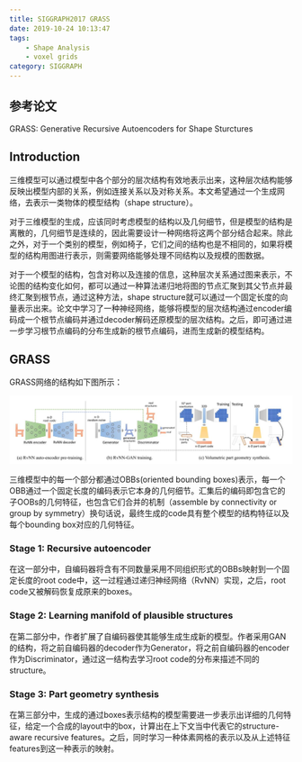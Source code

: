 ```yaml
---
title: SIGGRAPH2017 GRASS
date: 2019-10-24 10:13:47
tags:
    - Shape Analysis
    - voxel grids
category: SIGGRAPH
---
```


## 参考论文

GRASS: Generative Recursive Autoencoders for Shape Sturctures

## Introduction

三维模型可以通过模型中各个部分的层次结构有效地表示出来，这种层次结构能够反映出模型内部的关系，例如连接关系以及对称关系。本文希望通过一个生成网络，去表示一类物体的模型结构（shape structure）。

<!--more-->

对于三维模型的生成，应该同时考虑模型的结构以及几何细节，但是模型的结构是离散的，几何细节是连续的，因此需要设计一种网络将这两个部分结合起来。除此之外，对于一个类别的模型，例如椅子，它们之间的结构也是不相同的，如果将模型的结构用图进行表示，则需要网络能够处理不同结构以及规模的图数据。

对于一个模型的结构，包含对称以及连接的信息，这种层次关系通过图来表示，不论图的结构变化如何，都可以通过一种算法递归地将图的节点汇聚到其父节点并最终汇聚到根节点，通过这种方法，shape structure就可以通过一个固定长度的向量表示出来。论文中学习了一种神经网络，能够将模型的层次结构通过encoder编码成一个根节点编码并通过decoder解码还原模型的层次结构。之后，即可通过进一步学习根节点编码的分布生成新的根节点编码，进而生成新的模型结构。

## GRASS

GRASS网络的结构如下图所示：

![The overview of GRASS](/img/GRASS.jpg)

三维模型中的每一个部分都通过OBBs(oriented bounding boxes)表示，每一个OBB通过一个固定长度的编码表示它本身的几何细节。汇集后的编码即包含它的子OOBs的几何特征，也包含它们合并的机制（assemble by connectivity or group by symmetry）换句话说，最终生成的code具有整个模型的结构特征以及每个bounding box对应的几何特征。

### Stage 1: Recursive autoencoder

在这一部分中，自编码器将含有不同数量采用不同组织形式的OBBs映射到一个固定长度的root code中，这一过程通过递归神经网络（RvNN）实现，之后，root code又被解码恢复成原来的boxes。

### Stage 2: Learning manifold of plausible structures

在第二部分中，作者扩展了自编码器使其能够生成生成新的模型。作者采用GAN的结构，将之前自编码器的decoder作为Generator，将之前自编码器的encoder作为Discriminator，通过这一结构去学习root code的分布来描述不同的structure。

### Stage 3: Part geometry synthesis

在第三部分中，生成的通过boxes表示结构的模型需要进一步表示出详细的几何特征，给定一个合成的layout中的box，计算出在上下文当中代表它的structure-aware recursive features。之后，同时学习一种体素网格的表示以及从上述特征features到这一种表示的映射。

